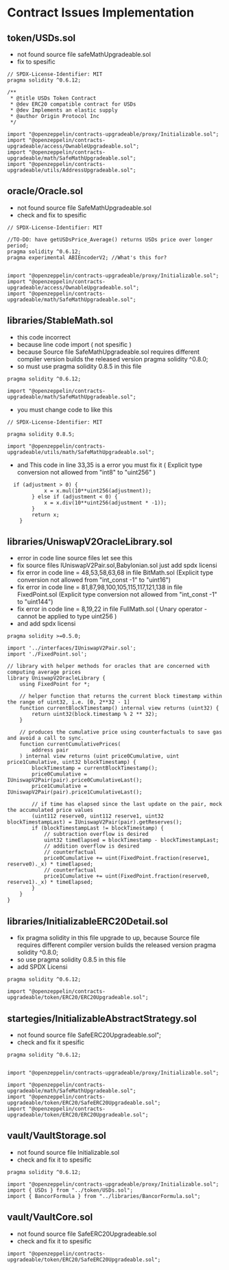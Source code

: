 # Contract Issues Implementation
## token/USDs.sol
- not found source file  safeMathUpgradeable.sol
- fix to spesific
```solidity
// SPDX-License-Identifier: MIT
pragma solidity ^0.6.12;

/**
 * @title USDs Token Contract
 * @dev ERC20 compatible contract for USDs
 * @dev Implements an elastic supply
 * @author Origin Protocol Inc
 */

import "@openzeppelin/contracts-upgradeable/proxy/Initializable.sol";
import "@openzeppelin/contracts-upgradeable/access/OwnableUpgradeable.sol";
import "@openzeppelin/contracts-upgradeable/math/SafeMathUpgradeable.sol";
import "@openzeppelin/contracts-upgradeable/utils/AddressUpgradeable.sol";
```
## oracle/Oracle.sol
- not found source file SafeMathUpgradeable.sol
- check and fix to spesific
```solidity
// SPDX-License-Identifier: MIT

//TO-DO: have getUSDsPrice_Average() returns USDs price over longer period;
pragma solidity ^0.6.12;
pragma experimental ABIEncoderV2; //What's this for?


import "@openzeppelin/contracts-upgradeable/proxy/Initializable.sol";
import "@openzeppelin/contracts-upgradeable/access/OwnableUpgradeable.sol";
import "@openzeppelin/contracts-upgradeable/math/SafeMathUpgradeable.sol";
```
## libraries/StableMath.sol
- this code incorrect 
- because line code import ( not spesific ) 
- because Source file SafeMathUpgradeable.sol requires different compiler version builds the released version pragma solidity ^0.8.0;
- so must use pragma solidity 0.8.5 in this file
```solidity
pragma solidity ^0.6.12;

import "@openzeppelin/contracts-upgradeable/math/SafeMathUpgradeable.sol";

```
-  you must change code to like this 
```solidity
// SPDX-License-Identifier: MIT

pragma solidity 0.8.5;

import "@openzeppelin/contracts-upgradeable/utils/math/SafeMathUpgradeable.sol";

```


- and This code in line 33,35 is a error you must fix it ( Explicit type conversion not allowed from "int8" to "uint256" )
```solidity
  if (adjustment > 0) {
            x = x.mul(10**uint256(adjustment));
        } else if (adjustment < 0) {
            x = x.div(10**uint256(adjustment * -1));
        }
        return x;
    }
```
## libraries/UniswapV2OracleLibrary.sol
- error in code line source files let see this
- fix source files IUniswapV2Pair.sol,Babylonian.sol just add spdx licensi
- fix error in code line = 48,53,58,63,68 in file BitMath.sol (Explicit type conversion not allowed from "int_const -1" to "uint16")
- fix error in code line = 81,87,98,100,105,115,117,121,138 in file FixedPoint.sol (Explicit type conversion not allowed from "int_const -1" to "uint144")
- fix error in code line = 8,19,22 in file FullMath.sol ( Unary operator - cannot be applied to type uint256 )
- and add spdx licensi
```solidity
pragma solidity >=0.5.0;

import '../interfaces/IUniswapV2Pair.sol';
import './FixedPoint.sol';

// library with helper methods for oracles that are concerned with computing average prices
library UniswapV2OracleLibrary {
    using FixedPoint for *;

    // helper function that returns the current block timestamp within the range of uint32, i.e. [0, 2**32 - 1]
    function currentBlockTimestamp() internal view returns (uint32) {
        return uint32(block.timestamp % 2 ** 32);
    }

    // produces the cumulative price using counterfactuals to save gas and avoid a call to sync.
    function currentCumulativePrices(
        address pair
    ) internal view returns (uint price0Cumulative, uint price1Cumulative, uint32 blockTimestamp) {
        blockTimestamp = currentBlockTimestamp();
        price0Cumulative = IUniswapV2Pair(pair).price0CumulativeLast();
        price1Cumulative = IUniswapV2Pair(pair).price1CumulativeLast();

        // if time has elapsed since the last update on the pair, mock the accumulated price values
        (uint112 reserve0, uint112 reserve1, uint32 blockTimestampLast) = IUniswapV2Pair(pair).getReserves();
        if (blockTimestampLast != blockTimestamp) {
            // subtraction overflow is desired
            uint32 timeElapsed = blockTimestamp - blockTimestampLast;
            // addition overflow is desired
            // counterfactual
            price0Cumulative += uint(FixedPoint.fraction(reserve1, reserve0)._x) * timeElapsed;
            // counterfactual
            price1Cumulative += uint(FixedPoint.fraction(reserve0, reserve1)._x) * timeElapsed;
        }
    }
}
```
## libraries/InitializableERC20Detail.sol
- fix pragma solidity in this file upgrade to up, because Source file requires different compiler version builds the released version pragma solidity ^0.8.0;
- so use pragma solidity 0.8.5 in this file
- add SPDX Licensi
```solidity
pragma solidity ^0.6.12;

import "@openzeppelin/contracts-upgradeable/token/ERC20/ERC20Upgradeable.sol";
```
## startegies/InitializableAbstractStrategy.sol
- not found source file SafeERC20Upgradeable.sol";
- check and fix it spesific
```solidity
pragma solidity ^0.6.12;


import "@openzeppelin/contracts-upgradeable/proxy/Initializable.sol";

import "@openzeppelin/contracts-upgradeable/math/SafeMathUpgradeable.sol";
import "@openzeppelin/contracts-upgradeable/token/ERC20/SafeERC20Upgradeable.sol";
import "@openzeppelin/contracts-upgradeable/token/ERC20/ERC20Upgradeable.sol";
```
## vault/VaultStorage.sol
- not found source file Initializable.sol
- check and fix it to spesific
```solidity
pragma solidity ^0.6.12;

import "@openzeppelin/contracts-upgradeable/proxy/Initializable.sol";
import { USDs } from "../token/USDs.sol";
import { BancorFormula } from "../libraries/BancorFormula.sol";
```
## vault/VaultCore.sol
-  not found source file SafeERC20Upgradeable.sol
-  check and fix it to spesific 
```
import "@openzeppelin/contracts-upgradeable/token/ERC20/SafeERC20Upgradeable.sol";
```
